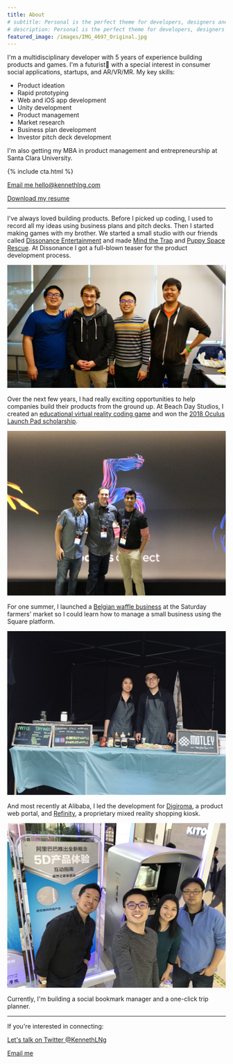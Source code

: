 ```yaml
---
title: About
# subtitle: Personal is the perfect theme for developers, designers and other creatives.
# description: Personal is the perfect theme for developers, designers and other creatives.
featured_image: /images/IMG_4697_Original.jpg
---
```


I'm a multidisciplinary developer with 5 years of experience building products and games. I'm a futurist🚀 with a special interest in consumer social applications, startups, and AR/VR/MR. My key skills: 

* Product ideation
* Rapid prototyping
* Web and iOS app development
* Unity development
* Product management
* Market research
* Business plan development
* Investor pitch deck development

I'm also getting my MBA in product management and entrepreneurship at Santa Clara University. 

{% include cta.html %}

<a href="mailto:hello@kennethlng.com" class="button button--large">Email me hello@kennethlng.com</a>

<a href="https://bit.ly/kennethlng-resume" class="button button--large">Download my resume</a>

---

I've always loved building products. Before I picked up coding, I used to record all my ideas using business plans and pitch decks. Then I started making games with my brother. We started a small studio with our friends called [Dissonance Entertainment](https://dissonent.com) and made [Mind the Trap](/mind-the-trap) and [Puppy Space Rescue](/puppy-space-rescue). At Dissonance I got a full-blown teaser for the product development process.

<img src="/images/DSC00699_Original.jpg">

Over the next few years, I had really exciting opportunities to help companies build their products from the ground up. At Beach Day Studios, I created an [educational virtual reality coding game](/vcoder) and won the [2018 Oculus Launch Pad scholarship](https://www.oculus.com/blog/introducing-the-2018-oculus-launch-pad-scholarship-recipients/?locale=en_US). 

<img src="/images/IMG_5436_Original.jpg">

For one summer, I launched a [Belgian waffle business](/motley-waffle-bar) at the Saturday farmers' market so I could learn how to manage a small business using the Square platform. 

<img src="/images/IMG_9260_Original.jpg">

And most recently at Alibaba, I led the development for [Digiroma](/digiroma), a product web portal, and [Refinity](/refinity), a proprietary mixed reality shopping kiosk.

<img src="/images/IMG_9289_Original.jpg">

Currently, I'm building a social bookmark manager and a one-click trip planner. 

---

If you're interested in connecting: 

<a href="https://twitter.com/messages/compose?recipient_id=722947704" class="button button--large">Let's talk on Twitter @KennethLNg</a>

<a href="mailto:hello@kennethlng.com" class="button button--large">Email me</a>
